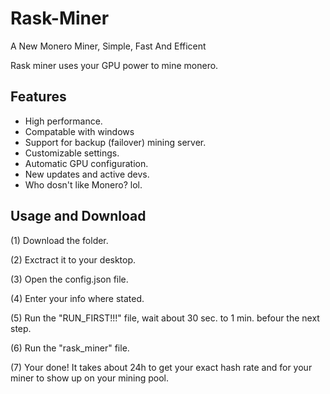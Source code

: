 # Rask-Miner
A New Monero Miner, Simple, Fast And Efficent

Rask miner uses your GPU power to mine monero.

## Features
* High performance.
* Compatable with windows 
* Support for backup (failover) mining server.
* Customizable settings.
* Automatic GPU configuration.
* New updates and active devs.
* Who dosn't like Monero? lol. 

## Usage and Download
(1) Download the folder.

(2) Exctract it to your desktop.

(3) Open the config.json file.

(4) Enter your info where stated.

(5) Run the "RUN_FIRST!!!" file, wait about 30 sec. to 1 min. befour the next step.

(6) Run the "rask_miner" file.

(7) Your done! It takes about 24h to get your exact hash rate and for your miner to show up on your mining pool.
